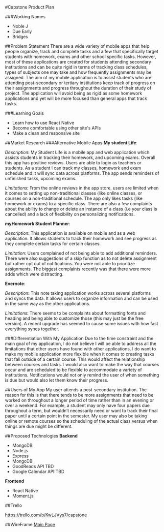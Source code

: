 #Capstone Product Plan

###Working Names
+ Noble J
+ Due Early
+ Bridges


##Problem Statement
There are a wide variety of mobile apps that help people organize, track and complete tasks and a few that specifically target students with homework, exams and other school specific tasks. However, most of these applications are created for students attending secondary institutions and can be quite rigid in terms of tracking class schedules, types of subjects one may take and how frequently assignments may be assigned. The aim of my mobile application is to assist students who are attending post-secondary or tertiary institutions keep track of progress on their assignments and progress throughout the duration of their study of project. The application will avoid being as rigid as some homework applications and yet will be more focused than general apps that track tasks.

###Learning Goals
+ Learn how to use React Native
+ Become comfortable using other site's APIs
+ Make a clean and responsive site

##Market Research
###Alternative Mobile Apps
**My student Life**:

_Description_: My Student Life is a mobile app and web application which assists students in tracking their homework, and upcoming exams. Overall this app has positive reviews. Users are able to login as teachers or students. As a student I can track my classes, homework and exam schedule and it will sync data across platforms. The app sends reminders of unfinished tasks, upcoming exams.

_Limitations_: From the online reviews in the app store, users are limited when it comes to setting up non-traditional classes (like online classes, or courses on a non-traditional schedule. The app only likes tasks (like homework or  exams) to a specific class. There are also a few complaints about the ability to change or delete an instance of a class (i.e your class is cancelled) and a lack of flexibility on personalizing notifications.

**myHomework Student Planner**:

_Description_: This application is available on mobile and as a web application. It allows students to track their homework and see progress as they complete certain tasks for certain classes.

_Limitation_: Users complained of not being able to add additional reminders. There were also suggestions of a skip function as to not delete assignment but rather opt out of notifications. You were not able to prioritize assignments. The biggest complaints recently was that there were more adds which were distracting.

**Evernote**:

_Description_: This note taking application works across several platforms and syncs the data. It allows users to organize information and can be used in the same way as the other applications.

_Limitations_: There seems to be complaints about formatting fonts and heading and being able to customize those (this may just be the free version). A recent upgrade has seemed to cause some issues with how fast everything syncs together.

###Differentiation With My Application
Due to the time constraint and the main goal of my application, I do not believe I will be able to address all the limitations that other users have found with other applications. I do want to make my mobile application more flexible when it comes to creating tasks that fall outside of a certain course. This would affect the relationship between courses and tasks. I would also want to make the way that courses occur and are scheduled to be flexible to accommodate a variety of institutions. Notifications would not only remind the user of when something is due but would also let them know their progress.

##Users of My App
My user attends a post-secondary institution. The reason for this is that there tends to be more assignments that need to be worked on throughout a longer period of time rather than in an evening or over a weekend. For example, a student may only have four papers due throughout a term, but wouldn’t necessarily need or want to track their final paper until a certain point in the semester. My user may also be taking online or remote courses  so the scheduling of the actual class versus when things are due might be different.

##Proposed Technologies
**Backend**
+ MongoDB
+ Node.js
+ Express
+ MongoDB
+ GoodReads API TBD
+ Google Calendar API TBD

**Frontend**
+ React Native
+ Moment.js

##Trello

https://trello.com/b/KwLJVys7/capstone

##WireFrame
[Main Page](https://wireframepro.mockflow.com/view/De38ba638756422322f439914f892e9f0)
